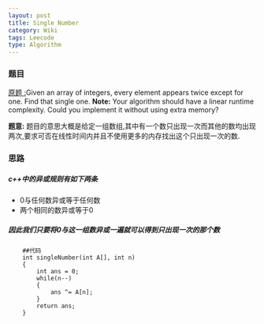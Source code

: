 ```yaml
---
layout: post
title: Single Number
category: Wiki
tags: Leecode
type: Algorithm
---
```


### 题目
[原题 :](//oj.leetcode.com/problems/single-number/)Given an array of integers, every element appears twice except for one. Find that single one.
<b>Note:</b>
Your algorithm should have a linear runtime complexity. Could you implement it without using extra memory?

<b>题意:</b> 题目的意思大概是给定一组数组,其中有一个数只出现一次而其他的数均出现两次,要求可否在线性时间内并且不使用更多的内存找出这个只出现一次的数.

### 思路
##### c++中的异或规则有如下两条
+ 0与任何数异或等于任何数
+ 两个相同的数异或等于0

##### 因此我们只要将0与这一组数异或一遍就可以得到只出现一次的那个数
		##代码
		int singleNumber(int A[], int n) 
		{
			int ans = 0;
			while(n--)
			{
				ans ^= A[n];
			}
			return ans;
		}